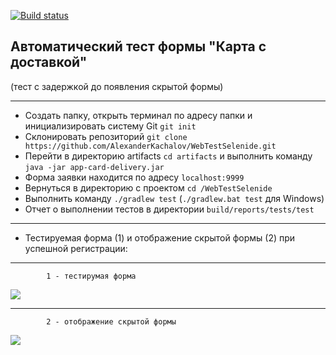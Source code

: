 [![Build status](https://ci.appveyor.com/api/projects/status/a7p58fdmwr38i528?svg=true)](https://ci.appveyor.com/project/Alexander43884/patternstask)


## Автоматический тест формы "Карта с доставкой"
(тест с задержкой до появления скрытой формы)
___

* Создать папку, открыть терминал по адресу папки и инициализировать систему Git `git init`
* Склонировать репозиторий `git clone https://github.com/AlexanderKachalov/WebTestSelenide.git`
* Перейти в директорию artifacts `cd artifacts` и выполнить команду `java -jar app-card-delivery.jar`
* Форма заявки находится по адресу `localhost:9999`
* Вернуться в директорию с проектом `cd /WebTestSelenide`
* Выполнить команду `./gradlew test` (`./gradlew.bat test` для Windows)
* Отчет о выполнении тестов в директории `build/reports/tests/test`
___
* Тестируемая форма (1) и отображение скрытой формы (2) при успешной регистрации:
---
            1 - тестирумая форма
![](Pictures/Pictures_1_Initial_Form.png)

---
            2 - отображение скрытой формы
![](Pictures/Pictures_2_Visible_Hidden_Form.png)